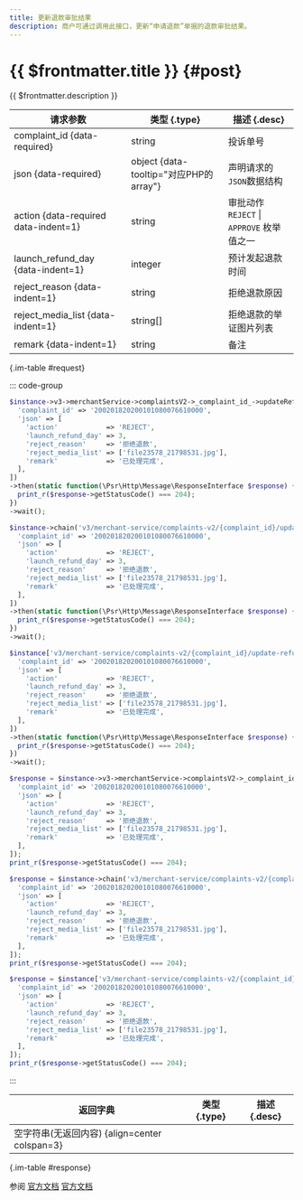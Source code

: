 ```yaml
---
title: 更新退款审批结果
description: 商户可通过调用此接口，更新“申请退款”单据的退款审批结果。
---
```


# {{ $frontmatter.title }} {#post}

{{ $frontmatter.description }}

| 请求参数 | 类型 {.type} | 描述 {.desc}
| --- | --- | ---
| complaint_id {data-required} | string | 投诉单号
| json {data-required} | object {data-tooltip="对应PHP的array"} | 声明请求的`JSON`数据结构
| action {data-required data-indent=1} | string | 审批动作<br/>`REJECT` \| `APPROVE` 枚举值之一
| launch_refund_day {data-indent=1} | integer | 预计发起退款时间
| reject_reason {data-indent=1} | string | 拒绝退款原因
| reject_media_list {data-indent=1} | string[] | 拒绝退款的举证图片列表
| remark {data-indent=1} | string | 备注

{.im-table #request}

::: code-group

```php [异步纯链式]
$instance->v3->merchantService->complaintsV2->_complaint_id_->updateRefundProgress->postAsync([
  'complaint_id' => '200201820200101080076610000',
  'json' => [
    'action'            => 'REJECT',
    'launch_refund_day' => 3,
    'reject_reason'     => '拒绝退款',
    'reject_media_list' => ['file23578_21798531.jpg'],
    'remark'            => '已处理完成',
  ],
])
->then(static function(\Psr\Http\Message\ResponseInterface $response) {
  print_r($response->getStatusCode() === 204);
})
->wait();
```

```php [异步声明式]
$instance->chain('v3/merchant-service/complaints-v2/{complaint_id}/update-refund-progress')->postAsync([
  'complaint_id' => '200201820200101080076610000',
  'json' => [
    'action'            => 'REJECT',
    'launch_refund_day' => 3,
    'reject_reason'     => '拒绝退款',
    'reject_media_list' => ['file23578_21798531.jpg'],
    'remark'            => '已处理完成',
  ],
])
->then(static function(\Psr\Http\Message\ResponseInterface $response) {
  print_r($response->getStatusCode() === 204);
})
->wait();
```

```php [异步属性式]
$instance['v3/merchant-service/complaints-v2/{complaint_id}/update-refund-progress']->postAsync([
  'complaint_id' => '200201820200101080076610000',
  'json' => [
    'action'            => 'REJECT',
    'launch_refund_day' => 3,
    'reject_reason'     => '拒绝退款',
    'reject_media_list' => ['file23578_21798531.jpg'],
    'remark'            => '已处理完成',
  ],
])
->then(static function(\Psr\Http\Message\ResponseInterface $response) {
  print_r($response->getStatusCode() === 204);
})
->wait();
```

```php [同步纯链式]
$response = $instance->v3->merchantService->complaintsV2->_complaint_id_->updateRefundProgress->post([
  'complaint_id' => '200201820200101080076610000',
  'json' => [
    'action'            => 'REJECT',
    'launch_refund_day' => 3,
    'reject_reason'     => '拒绝退款',
    'reject_media_list' => ['file23578_21798531.jpg'],
    'remark'            => '已处理完成',
  ],
]);
print_r($response->getStatusCode() === 204);
```

```php [同步声明式]
$response = $instance->chain('v3/merchant-service/complaints-v2/{complaint_id}/update-refund-progress')->post([
  'complaint_id' => '200201820200101080076610000',
  'json' => [
    'action'            => 'REJECT',
    'launch_refund_day' => 3,
    'reject_reason'     => '拒绝退款',
    'reject_media_list' => ['file23578_21798531.jpg'],
    'remark'            => '已处理完成',
  ],
]);
print_r($response->getStatusCode() === 204);
```

```php [同步属性式]
$response = $instance['v3/merchant-service/complaints-v2/{complaint_id}/update-refund-progress']->post([
  'complaint_id' => '200201820200101080076610000',
  'json' => [
    'action'            => 'REJECT',
    'launch_refund_day' => 3,
    'reject_reason'     => '拒绝退款',
    'reject_media_list' => ['file23578_21798531.jpg'],
    'remark'            => '已处理完成',
  ],
]);
print_r($response->getStatusCode() === 204);
```

:::

| 返回字典 | 类型 {.type} | 描述 {.desc}
| --- | --- | ---
| 空字符串(无返回内容) {align=center colspan=3}

{.im-table #response}

参阅 [官方文档](https://pay.weixin.qq.com/docs/partner/apis/consumer-complaint/complaints/update-refund-progress.html) [官方文档](https://pay.weixin.qq.com/wiki/doc/apiv3/apis/chapter10_2_19.shtml)
